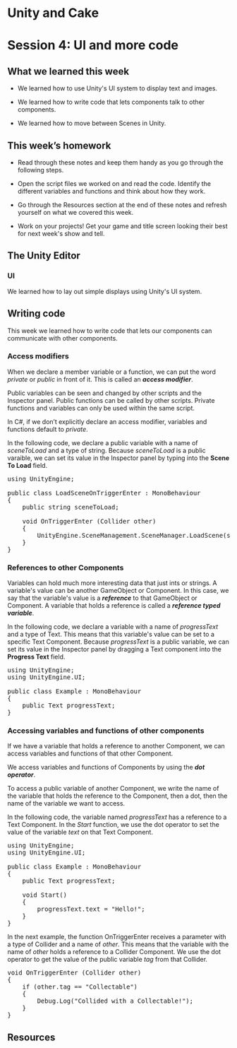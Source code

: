 # Unity and Cake

# Session 4: UI and more code

## What we learned this week

* We learned how to use Unity's UI system to display text and images.

* We learned how to write code that lets components talk to other components.

* We learned how to move between Scenes in Unity.

## This week’s homework

* Read through these notes and keep them handy as you go through the following steps.

* Open the script files we worked on and read the code. Identify the different variables and functions and think about how they work.

* Go through the Resources section at the end of these notes and refresh yourself on what we covered this week.

* Work on your projects! Get your game and title screen looking their best for next week's show and tell.

## The Unity Editor

### UI

We learned how to lay out simple displays using Unity's UI system.

## Writing code

This week we learned how to write code that lets our components can communicate with other components.

### Access modifiers

When we declare a member variable or a function, we can put the word *private* or *public* in front of it. This is called an **_access modifier_**.

Public variables can be seen and changed by other scripts and the Inspector panel. Public functions can be called by other scripts. Private functions and variables can only be used within the same script.

In C#, if we don’t explicitly declare an access modifier, variables and functions default to *private*.

In the following code, we declare a public variable with a name of *sceneToLoad* and a type of string. Because *sceneToLoad* is a public varaible, we can set its value in the Inspector panel by typing into the **Scene To Load** field.

<pre>
using UnityEngine;

public class LoadSceneOnTriggerEnter : MonoBehaviour 
{
	public string sceneToLoad;

	void OnTriggerEnter (Collider other)
	{
		UnityEngine.SceneManagement.SceneManager.LoadScene(sceneToLoad);
	}
}
</pre>

### References to other Components

Variables can hold much more interesting data that just ints or strings. A variable's value can be another GameObject or Component. In this case, we say that the variable's value is a **_reference_** to that GameObject or Component. A variable that holds a reference is called a **_reference typed variable_**.

In the following code, we declare a variable with a name of *progressText* and a type of Text. This means that this variable's value can be set to a specific Text Component. Because *progressText* is a public variable, we can set its value in the Inspector panel by dragging a Text component into the **Progress Text** field.

<pre>
using UnityEngine;
using UnityEngine.UI;

public class Example : MonoBehaviour 
{
	public Text progressText;
}
</pre>

### Accessing variables and functions of other components

If we have a variable that holds a reference to another Component, we can access variables and functions of that other Component.

We access variables and functions of Components by using the **_dot operator_**. 

To access a public variable of another Component, we write the name of the variable that holds the reference to the Component, then a dot, then the name of the variable we want to access.

In the following code, the variable named *progressText* has a reference to a Text Component. In the *Start* function, we use the dot operator to set the value of the variable *text* on that Text Component.

<pre>
using UnityEngine;
using UnityEngine.UI;

public class Example : MonoBehaviour 
{
	public Text progressText;
    
    void Start()
    {
        progressText.text = "Hello!";
    }
}
</pre>

In the next example, the function OnTriggerEnter receives a parameter with a type of Collider and a name of *other*. This means that the variable with the name of *other* holds a reference to a Collider Component. We use the dot operator to get the value of the public variable *tag* from that Collider.

<pre>
void OnTriggerEnter (Collider other)
{
	if (other.tag == "Collectable")
	{
        Debug.Log("Collided with a Collectable!");
    }
}
</pre>

## Resources

